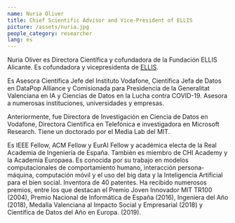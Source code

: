 ```yaml
---
name: Nuria Oliver
title: Chief Scientific Advisor and Vice-President of ELLIS
picture: /assets/nuria.jpg
people_category: researcher
lang: es
---
```


Nuria Oliver es Directora Científica y cofundadora de la Fundación ELLIS Alicante. Es cofundadora y vicepresidenta de [ELLIS](https://ellisalicante.org).

Es Asesora Científica Jefe del Instituto Vodafone, Científica Jefa de Datos en DataPop Alliance y Comisionada para Presidencia de la Generalitat Valenciana en IA y Ciencias de Datos en la Lucha contra COVID-19. Asesora a numerosas instituciones, universidades y empresas. 

Anteriormente, fue Directora de Investigación en Ciencia de Datos en Vodafone, Directora Científica en Telefónica e investigadora en Microsoft Research. Tiene un doctorado por el Media Lab del MIT. 

Es IEEE Fellow, ACM Fellow y EurAI Fellow y académica electa de la Real Academia de Ingeniería de España. También es miembro de CHI Academy y la Academia Europaea. Es conocida por su trabajo en modelos computacionales de comportamiento humano, interacción persona-máquina, computación móvil y el uso del big data y la Inteligencia Artificial para el bien social. Inventora de 40 patentes. Ha recibido numerosos premios, entre los que destacan el Premio Joven Innovador MIT TR100 (2004), Premio Nacional de Informática de España (2016), Ingeniera del Año (2018), Medalla Valenciana al Impacto Social y Empresarial (2018) y Científica de Datos del Año en Europa. (2019).